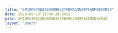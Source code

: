 ```yaml
---
title: "SP10KV4R6236G0D8B337FBXRG3N39P1A8M2BSVR3Z"
date: 2024-05-23T11:48:24.541Z
user: SP10KV4R6236G0D8B337FBXRG3N39P1A8M2BSVR3Z
layout: "users"
---
```

    